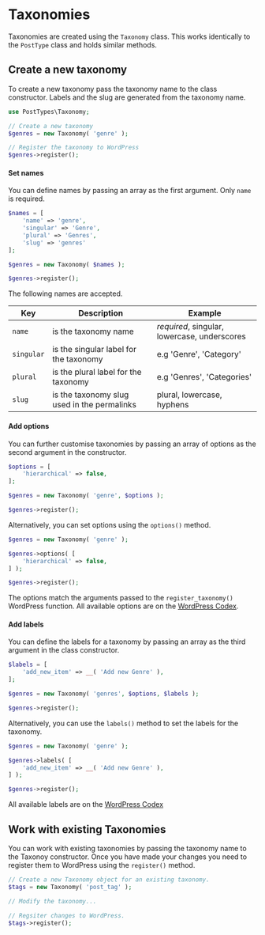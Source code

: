 # Taxonomies

Taxonomies are created using the `Taxonomy` class. This works identically to the `PostType` class and holds similar methods.

## Create a new taxonomy

To create a new taxonomy pass the taxonomy name to the class constructor. Labels and the slug are generated from the taxonomy name.

```php
use PostTypes\Taxonomy;

// Create a new taxonomy
$genres = new Taxonomy( 'genre' );

// Register the taxonomy to WordPress
$genres->register();
```

#### Set names

You can define names by passing an array as the first argument. Only `name` is required.

```php
$names = [
    'name' => 'genre',
    'singular' => 'Genre',
    'plural' => 'Genres',
    'slug' => 'genres'
];

$genres = new Taxonomy( $names );

$genres->register();
```

The following names are accepted.

| Key | Description | Example |
| --- | --- | --- |
| `name` | is the taxonomy name | *required*, singular, lowercase, underscores |
| `singular` | is the singular label for the taxonomy | e.g 'Genre', 'Category' |
| `plural` | is the plural label for the taxonomy | e.g 'Genres', 'Categories' |
| `slug` | is the taxonomy slug used in the permalinks | plural, lowercase, hyphens |

#### Add options

You can further customise taxonomies by passing an array of options as the second argument in the constructor.

```php
$options = [
    'hierarchical' => false,
];

$genres = new Taxonomy( 'genre', $options );

$genres->register();
```

Alternatively, you can set options using the `options()` method.

```php
$genres = new Taxonomy( 'genre' );

$genres->options( [
    'hierarchical' => false,
] );

$genres->register();
```

The options match the arguments passed to the `register_taxonomy()` WordPress function. All available options are on the [WordPress Codex](https://codex.wordpress.org/Function_Reference/register_taxonomy#Arguments).

#### Add labels

You can define the labels for a taxonomy by passing an array as the third argument in the class constructor.

```php
$labels = [
    'add_new_item' => __( 'Add new Genre' ),
];

$genres = new Taxonomy( 'genres', $options, $labels );

$genres->register();
```

Alternatively, you can use the `labels()` method to set the labels for the taxonomy.

```php
$genres = new Taxonomy( 'genre' );

$genres->labels( [
	'add_new_item' => __( 'Add new Genre' ),
] );

$genres->register();
```

All available labels are on the [WordPress Codex](https://codex.wordpress.org/Function_Reference/register_taxonomy)

## Work with existing Taxonomies

You can work with existing taxonomies by passing the taxonomy name to the Taxonoy constructor. Once you have made your changes you need to register them to WordPress using the `register()` method.

```php
// Create a new Taxonomy object for an existing taxonomy.
$tags = new Taxonomy( 'post_tag' );

// Modify the taxonomy...

// Regsiter changes to WordPress.
$tags->register();
```
